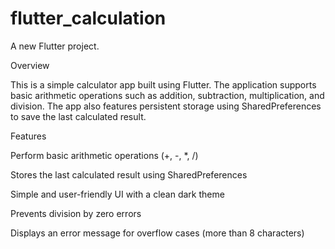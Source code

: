 # flutter_calculation

A new Flutter project.

Overview

This is a simple calculator app built using Flutter. The application supports basic arithmetic operations such as addition, subtraction, multiplication, and division. The app also features persistent storage using SharedPreferences to save the last calculated result.

Features

Perform basic arithmetic operations (+, -, *, /)

Stores the last calculated result using SharedPreferences

Simple and user-friendly UI with a clean dark theme

Prevents division by zero errors

Displays an error message for overflow cases (more than 8 characters)